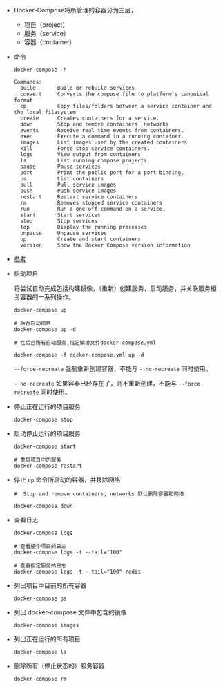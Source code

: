 - Docker-Compose将所管理的容器分为三层，

  - 项目（project）
  - 服务（service）
  - 容器（container）

- 命令

  ```shell
  docker-compose -h
  
  Commands:
    build       Build or rebuild services
    convert     Converts the compose file to platform's canonical format
    cp          Copy files/folders between a service container and the local filesystem
    create      Creates containers for a service.
    down        Stop and remove containers, networks
    events      Receive real time events from containers.
    exec        Execute a command in a running container.
    images      List images used by the created containers
    kill        Force stop service containers.
    logs        View output from containers
    ls          List running compose projects
    pause       Pause services
    port        Print the public port for a port binding.
    ps          List containers
    pull        Pull service images
    push        Push service images
    restart     Restart service containers
    rm          Removes stopped service containers
    run         Run a one-off command on a service.
    start       Start services
    stop        Stop services
    top         Display the running processes
    unpause     Unpause services
    up          Create and start containers
    version     Show the Docker Compose version information
  
  ```

- [参考](https://yeasy.gitbook.io/docker_practice/compose/commands)

- 启动项目

  将尝试自动完成包括构建镜像，（重新）创建服务，启动服务，并关联服务相关容器的一系列操作。

  ```shell
  docker-compose up
  
  # 后台启动项目
  docker-compose up -d
  
  # 在后台所有启动服务,指定编排文件docker-compose.yml
  
  docker-compose -f docker-compose.yml up -d
  ```

  `--force-recreate` 强制重新创建容器，不能与 `--no-recreate` 同时使用。

  `--no-recreate` 如果容器已经存在了，则不重新创建，不能与 `--force-recreate` 同时使用。

- 停止正在运行的项目服务

  ```shell
  docker-compose stop
  ```

- 启动停止运行的项目服务

  ```shell
  docker-compose start
  
  # 重启项目中的服务
  docker-compose restart
  ```

- 停止 `up` 命令所启动的容器，并移除网络

  ```shell
  #  Stop and remove containers, networks 默认删除容器和网络
  
  docker-compose down 
  
  ```

- 查看日志

  ```shell
  docker-compose logs 
  
  # 查看整个项目的日志
  docker-compose logs -t --tail="100"
  
  # 查看指定服务的日志
  docker-compose logs -t --tail="100" redis
  ```

- 列出项目中目前的所有容器

  ```shell
  docker-compose ps
  ```

- 列出 docker-compose 文件中包含的镜像

  ```shell
  docker-compose images
  ```

- 列出正在运行的所有项目

  ```shell
  docker-compose ls
  ```

- 删除所有（停止状态的）服务容器

  ```shell
  docker-compose rm
  ```

  